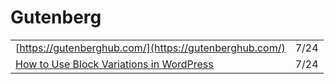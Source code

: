 # Gutenberg

|  |  |
| :--- | :--- |
| [https://gutenberghub.com/](https://gutenberghub.com/) | 7/24 |
| [How to Use Block Variations in WordPress](https://css-tricks.com/how-to-use-block-variations-in-wordpress/) | 7/24 |

